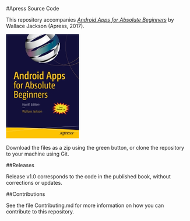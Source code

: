 #Apress Source Code

This repository accompanies [*Android Apps for Absolute Beginners*](http://www.apress.com/9781484222676) by Wallace Jackson (Apress, 2017).

![Cover image](9781484222676.jpg)

Download the files as a zip using the green button, or clone the repository to your machine using Git.

##Releases

Release v1.0 corresponds to the code in the published book, without corrections or updates.

##Contributions

See the file Contributing.md for more information on how you can contribute to this repository.
